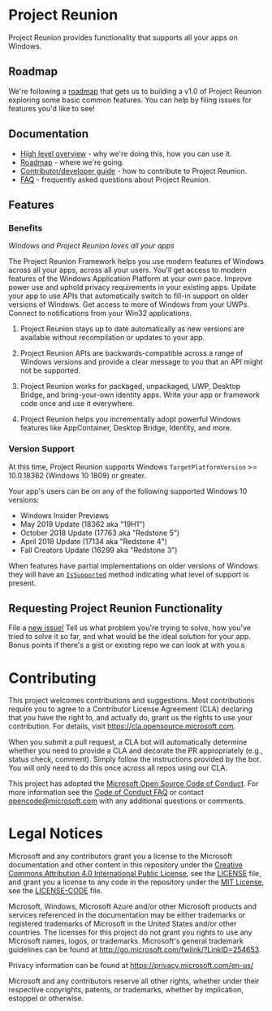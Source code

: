 # Project Reunion

Project Reunion provides functionality that supports all your apps on Windows.

## Roadmap

We're following a [roadmap](docs/roadmap.md) that gets us to building a v1.0 of Project Reunion exploring
some basic common features.  You can help by filing issues for features you'd like to see!

## Documentation

* [High level overview](docs/overview.md) - why we're doing this, how you can use it.
* [Roadmap](docs/roadmap.md) - where we're going.
* [Contributor/developer guide](docs/contributor-guide.md) - how to contribute to Project Reunion.
* [FAQ](docs/faq.md) - frequently asked questions about Project Reunion.

## Features

### Benefits

_Windows and Project Reunion loves all your apps_

The Project Reunion Framework helps you use modern features of Windows across all your apps, across all your
users. You'll get access to modern features of the Windows Application Platform at your own pace.
Improve power use and uphold privacy requirements in your existing apps.  Update your app to use
APIs that automatically switch to fill-in support on older versions of Windows.  Get access to
more of Windows from your UWPs. Connect to notifications from your Win32 applications.

1. Project Reunion stays up to date automatically as new versions are available without recompilation or
updates to your app.

2. Project Reunion APIs are backwards-compatible across a range of Windows versions and provide a clear
message to you that an API might not be supported.

3. Project Reunion works for packaged, unpackaged, UWP, Desktop Bridge, and bring-your-own identity apps.
Write your app or framework code once and use it everywhere.

4. Project Reunion helps you incrementally adopt powerful Windows features like AppContainer, Desktop
Bridge, Identity, and more.


### Version Support

At this time, Project Reunion supports Windows `TargetPlatformVersion` >= 10.0.18362 (Windows 10 1809) or
greater. 

Your app's users can be on any of the following supported Windows 10 versions:

* Windows Insider Previews
* May 2019 Update (18362 aka "19H1")
* October 2018 Update (17763 aka "Redstone 5")
* April 2018 Update (17134 aka "Redstone 4")
* Fall Creators Update (16299 aka "Redstone 3")

When features have partial implementations on older versions of Windows they will have an
[`IsSupported`](docs/developer-guide.md) method indicating what level of support is present.


## Requesting Project Reunion Functionality

File a [new issue!](https://github.com/microsoft/ProjectReunion/issues/new/choose) Tell us what problem you're
trying to solve, how you've tried to solve it so far, and what would be the ideal solution for your app.  Bonus
points if there's a gist or existing repo we can look at with you.s

# Contributing

This project welcomes contributions and suggestions.  Most contributions require you to agree to a
Contributor License Agreement (CLA) declaring that you have the right to, and actually do, grant us
the rights to use your contribution. For details, visit https://cla.opensource.microsoft.com.

When you submit a pull request, a CLA bot will automatically determine whether you need to provide
a CLA and decorate the PR appropriately (e.g., status check, comment). Simply follow the instructions
provided by the bot. You will only need to do this once across all repos using our CLA.

This project has adopted the [Microsoft Open Source Code of Conduct](https://opensource.microsoft.com/codeofconduct/).
For more information see the [Code of Conduct FAQ](https://opensource.microsoft.com/codeofconduct/faq/) or
contact [opencode@microsoft.com](mailto:opencode@microsoft.com) with any additional questions or comments.

# Legal Notices

Microsoft and any contributors grant you a license to the Microsoft documentation and other content
in this repository under the [Creative Commons Attribution 4.0 International Public License](https://creativecommons.org/licenses/by/4.0/legalcode),
see the [LICENSE](LICENSE) file, and grant you a license to any code in the repository under the [MIT License](https://opensource.org/licenses/MIT), see the
[LICENSE-CODE](LICENSE-CODE) file.

Microsoft, Windows, Microsoft Azure and/or other Microsoft products and services referenced in the documentation
may be either trademarks or registered trademarks of Microsoft in the United States and/or other countries.
The licenses for this project do not grant you rights to use any Microsoft names, logos, or trademarks.
Microsoft's general trademark guidelines can be found at http://go.microsoft.com/fwlink/?LinkID=254653.

Privacy information can be found at https://privacy.microsoft.com/en-us/

Microsoft and any contributors reserve all other rights, whether under their respective copyrights, patents,
or trademarks, whether by implication, estoppel or otherwise.
